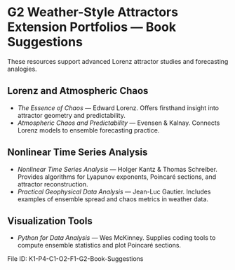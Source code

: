 # G2 Weather-Style Attractors Extension Portfolios — Book Suggestions

These resources support advanced Lorenz attractor studies and forecasting analogies.

## Lorenz and Atmospheric Chaos
- *The Essence of Chaos* — Edward Lorenz. Offers firsthand insight into attractor geometry and predictability.
- *Atmospheric Chaos and Predictability* — Evensen & Kalnay. Connects Lorenz models to ensemble forecasting practice.

## Nonlinear Time Series Analysis
- *Nonlinear Time Series Analysis* — Holger Kantz & Thomas Schreiber. Provides algorithms for Lyapunov exponents, Poincaré sections, and attractor reconstruction.
- *Practical Geophysical Data Analysis* — Jean-Luc Gautier. Includes examples of ensemble spread and chaos metrics in weather data.

## Visualization Tools
- *Python for Data Analysis* — Wes McKinney. Supplies coding tools to compute ensemble statistics and plot Poincaré sections.

File ID: K1-P4-C1-O2-F1-G2-Book-Suggestions
